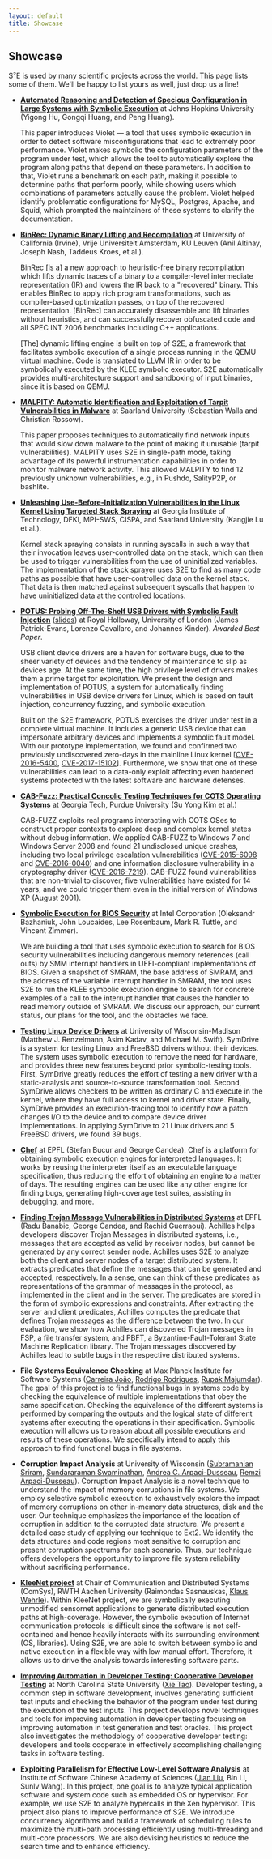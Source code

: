 ```yaml
---
layout: default
title: Showcase
---
```



## Showcase

S²E is used by many scientific projects across the world. This page lists some of them.
We'll be happy to list yours as well, just drop us a line!


-   **<a href="https://www.usenix.org/system/files/osdi20-hu.pdf">Automated Reasoning and Detection of Specious
    Configuration in Large Systems with Symbolic Execution</a>** at Johns Hopkins University
    (Yigong Hu, Gongqi Huang, and Peng Huang).

    This paper introduces Violet — a tool that uses symbolic execution in order to detect software misconfigurations
    that lead to extremely poor performance. Violet makes symbolic the configuration parameters of the program under test,
    which allows the tool to automatically explore the program along paths that depend on these parameters.
    In addition to that, Violet runs a benchmark on each path, making it possible to determine paths that perform poorly,
    while showing users which combinations of parameters actually cause the problem. Violet helped identify
    problematic configurations for MySQL, Postgres, Apache, and Squid, which prompted the maintainers of these systems
    to clarify the documentation.


-   **<a href="https://download.vusec.net/papers/binrec_eurosys20.pdf">
    BinRec: Dynamic Binary Lifting and Recompilation</a>** at University of California (Irvine),
    Vrije Universiteit Amsterdam, KU Leuven (Anil Altinay, Joseph Nash, Taddeus Kroes, et al.).

    BinRec [is a] a new approach to heuristic-free binary recompilation which lifts dynamic traces of a binary to a
    compiler-level intermediate representation (IR) and lowers the IR back to a "recovered" binary.
    This enables BinRec to apply rich program transformations, such as compiler-based optimization passes, on top of
    the recovered representation. [BinRec] can accurately disassemble and lift binaries without heuristics,
    and can successfully recover obfuscated code and all SPEC INT 2006 benchmarks including C++ applications.

    [The] dynamic lifting engine is built on top of S2E, a framework that facilitates symbolic execution of a single
    process running in the QEMU virtual machine. Code is translated to LLVM IR in order to be symbolically executed
    by the KLEE symbolic executor. S2E automatically provides multi-architecture support and sandboxing of input
    binaries, since it is based on QEMU.


-   **<a href="https://publications.cispa.saarland/2922/1/malpity-eurosp2019.pdf">MALPITY: Automatic Identification
    and Exploitation of Tarpit Vulnerabilities in Malware</a>**
    at Saarland University (Sebastian Walla and Christian Rossow).

    This paper proposes techniques to automatically find network inputs that would slow down malware to the point
    of making it unusable (tarpit vulnerabilities). MALPITY uses S2E in single-path mode, taking advantage of
    its powerful instrumentation capabilities in order to monitor malware network activity. This allowed MALPITY to
    find 12 previously unknown vulnerabilities, e.g., in Pushdo, SalityP2P, or bashlite.


-   **<a href="https://www-users.cs.umn.edu/~kjlu/papers/tss.pdf">Unleashing Use-Before-Initialization Vulnerabilities
    in the Linux Kernel Using Targeted Stack Spraying</a>**
    at Georgia Institute of Technology, DFKI, MPI-SWS, CISPA, and Saarland University (Kangjie Lu et al.).

    Kernel stack spraying consists in running syscalls in such a way that their invocation leaves user-controlled
    data on the stack, which can then be used to trigger vulnerabilities from the use of uninitialized variables.
    The implementation of the stack sprayer uses S2E to find as many code paths as possible that have user-controlled
    data on the kernel stack. That data is then matched against subsequent syscalls that happen to have uninitialized
    data at the controlled locations.


-   **<a href="https://www.usenix.org/system/files/conference/woot17/woot17-paper-patrick-evans.pdf">POTUS: Probing
    Off-The-Shelf USB Drivers with Symbolic Fault Injection</a>**
    (<a href="https://www.usenix.org/sites/default/files/conference/protected-files/woot17_slides_patrick-evans.pdf">slides</a>)
    at Royal Holloway, University of London (James Patrick-Evans, Lorenzo Cavallaro, and Johannes Kinder).
    *Awarded Best Paper*.

    USB client device drivers are a haven for software bugs, due to the sheer variety of devices and the tendency
    of maintenance to slip as devices age. At the same time, the high privilege level of drivers makes them a prime
    target for exploitation. We present the design and implementation of POTUS, a system for automatically
    finding vulnerabilities in USB device drivers for Linux, which is based on fault injection, concurrency fuzzing,
    and symbolic execution.

    Built on the S2E framework, POTUS exercises the driver under test in a complete
    virtual machine. It includes a generic USB device that can impersonate arbitrary devices and implements
    a symbolic fault model. With our prototype implementation, we found and confirmed two previously undiscovered
    zero-days in the mainline Linux kernel
    [<a href="https://www.cvedetails.com/cve/CVE-2016-5400/">CVE-2016-5400</a>,
    <a href="https://www.cvedetails.com/cve/CVE-2017-15102/">CVE-2017-15102</a>].
    Furthermore, we show that one of these vulnerabilities can lead to
    a data-only exploit affecting even hardened systems protected with the latest software and hardware defenses.


-   **<a href="https://www.usenix.org/system/files/conference/atc17/atc17-kim.pdf">CAB-Fuzz: Practical Concolic
    Testing Techniques for COTS Operating Systems</a>**
    at Georgia Tech, Purdue University (Su Yong Kim et al.)

    CAB-FUZZ exploits real programs interacting with COTS OSes to construct proper contexts to explore deep and
    complex kernel states without debug information. We applied CAB-FUZZ to Windows 7 and Windows Server 2008 and
    found 21 undisclosed unique crashes, including two local privilege escalation vulnerabilities
    (<a href="https://www.cvedetails.com/cve/CVE-2015-6098/">CVE-2015-6098</a> and
    <a href="https://www.cvedetails.com/cve/CVE-2016-0040/">CVE-2016-0040</a>) and one information disclosure
    vulnerability in a cryptography driver
    (<a href="https://www.cvedetails.com/cve/CVE-2016-7219/">CVE-2016-7219</a>).
    CAB-FUZZ found vulnerabilities that are non-trivial to discover; five vulnerabilities have existed for 14 years,
    and we could trigger them even in the initial version of Windows XP (August 2001).


-   **<a href="https://www.usenix.org/conference/woot15/workshop-program/presentation/bazhaniuk" target="_blank">Symbolic Execution for BIOS Security</a>** at
    Intel Corporation (Oleksandr Bazhaniuk, John Loucaides, Lee Rosenbaum, Mark R. Tuttle, and Vincent Zimmer).

    We are building a tool that uses symbolic execution to search
    for BIOS security vulnerabilities including dangerous memory
    references (call outs) by SMM interrupt handlers in
    UEFI-compliant implementations of BIOS. Given a
    snapshot of SMRAM, the base address of SMRAM, and the address of
    the variable interrupt handler in SMRAM, the tool uses S2E to
    run the KLEE symbolic execution engine to search for concrete
    examples of a call to the interrupt handler that causes the
    handler to read memory outside of SMRAM. We discuss our approach,
    our current status, our plans for the tool, and the obstacles we face.

-   **<a href="http://research.cs.wisc.edu/sonar/projects/symdrive/" target="_blank">Testing Linux Device
    Drivers</a>** at
    University of Wisconsin-Madison (Matthew J. Renzelmann, Asim Kadav,
    and Michael M. Swift). SymDrive is a system for testing Linux and
    FreeBSD drivers without their devices. The system uses symbolic
    execution to remove the need for hardware, and provides three new
    features beyond prior symbolic-testing tools. First, SymDrive
    greatly reduces the effort of testing a new driver with a
    static-analysis and source-to-source transformation tool. Second,
    SymDrive allows checkers to be written as ordinary C and execute in
    the kernel, where they have full access to kernel and driver state.
    Finally, SymDrive provides an execution-tracing tool to identify how
    a patch changes I/O to the device and to compare device driver
    implementations. In applying SymDrive to 21 Linux drivers and 5
    FreeBSD drivers, we found 39 bugs.

-   **<a href="http://dslab.epfl.ch/proj/chef">Chef</a>** at EPFL (Stefan Bucur and George Candea).
    Chef is a platform for obtaining symbolic execution engines for interpreted languages.
    It works by reusing the interpreter itself as an executable language specification, thus
    reducing the effort of obtaining an engine to a matter of days. The resulting engines can
    be used like any other engine for finding bugs, generating high-coverage test suites,
    assisting in debugging, and more.


-   **<a href="http://dslab.epfl.ch/pubs/Achilles.pdf">
    Finding Trojan Message Vulnerabilities in Distributed Systems</a>**
    at EPFL (Radu Banabic, George Candea, and Rachid Guerraoui).
    Achilles helps developers discover Trojan Messages in distributed
    systems, i.e., messages that are accepted as valid by receiver
    nodes, but cannot be generated by any correct sender node. Achilles
    uses S2E to analyze both the client and server nodes of a target
    distributed system. It extracts predicates that define the messages
    that can be generated and accepted, respectively. In a sense, one
    can think of these predicates as representations of the grammar of
    messages in the protocol, as implemented in the client and in the
    server. The predicates are stored in the form of symbolic
    expressions and constraints. After extracting the server and client
    predicates, Achilles computes the predicate that defines Trojan
    messages as the difference between the two. In our evaluation, we
    show how Achilles can discovered Trojan messages in FSP, a file
    transfer system, and PBFT, a Byzantine-Fault-Tolerant State Machine
    Replication library. The Trojan messages discovered by Achilles lead
    to subtle bugs in the respective distributed systems.


-   **File Systems Equivalence Checking** at Max Planck Institute for
    Software Systems (<a href="http://www.mpi-sws.org/index_noflash.php?n=people/Joao_Carreira" target="_blank">Carreira
    João</a>,
    <a href="http://www.mpi-sws.org/~rodrigo/" target="_blank">Rodrigo Rodrigues</a>, <a href="http://www.cs.ucla.edu/~rupak/" target="_blank">Rupak
    Majumdar</a>). The goal of this project
    is to find functional bugs in systems code by checking the
    equivalence of multiple implementations that obey the same
    specification. Checking the equivalence of the different systems is
    performed by comparing the outputs and the logical state of
    different systems after executing the operations in their
    specification. Symbolic execution will allows us to reason about all
    possible executions and results of these operations. We specifically
    intend to apply this approach to find functional bugs in file
    systems.


-   **Corruption Impact Analysis** at University of Wisconsin
    (<a href="http://pages.cs.wisc.edu/~srirams/new_hp_2011/homepage.html" target="_blank">Subramanian
    Sriram</a>,
    <a href="http://pages.cs.wisc.edu/~swami/" target="_blank">Sundararaman Swaminathan</a>,
    <a href="http://pages.cs.wisc.edu/~dusseau/" target="_blank">Andrea C. Arpaci-Dusseau</a>,
    <a href="http://pages.cs.wisc.edu/~remzi/" target="_blank">Remzi Arpaci-Dusseau</a>).
    Corruption Impact Analysis is a novel technique to understand the
    impact of memory corruptions in file systems. We employ selective
    symbolic execution to exhaustively explore the impact of memory
    corruptions on other in-memory data structures, disk and the user.
    Our technique emphasizes the importance of the location of
    corruption in addition to the corrupted data structure. We present a
    detailed case study of applying our technique to Ext2. We identify
    the data structures and code regions most sensitive to corruption
    and present corruption spectrums for each scenario. Thus, our
    technique offers developers the opportunity to improve file system
    reliability without sacrificing performance.

-   **<a href="http://www.comsys.rwth-aachen.de/research/projects/kleenet/" target="_blank">KleeNet
    project</a>**
    at Chair of Communication and Distributed Systems (ComSys), RWTH
    Aachen University (Raimondas
    Sasnauskas,
    <a href="http://www.comsys.rwth-aachen.de/team/klaus/" target="_blank">Klaus Wehrle</a>).
    Within KleeNet project, we are symbolically executing unmodified
    sensornet applications to generate distributed execution paths at
    high-coverage. However, the symbolic execution of Internet
    communication protocols is difficult since the software is not
    self-contained and hence heavily interacts with its surrounding
    environment (OS, libraries). Using S2E, we are able to switch
    between symbolic and native execution in a flexible way with low
    manual effort. Therefore, it allows us to drive the analysis towards
    interesting software parts.

-   **<a href="http://people.engr.ncsu.edu/txie/" target="_blank">Improving Automation in Developer Testing: Cooperative Developer
    Testing</a>** at North Carolina
    State University (<a href="http://people.engr.ncsu.edu/txie/" target="_blank">Xie Tao</a>).
    Developer testing, a common step in software development, involves
    generating sufficient test inputs and checking the behavior of the
    program under test during the execution of the test inputs. This
    project develops novel techniques and tools for improving automation
    in developer testing focusing on improving automation in test
    generation and test oracles. This project also investigates the
    methodology of cooperative developer testing: developers and tools
    cooperate in effectively accomplishing challenging tasks in software
    testing.

-   **Exploiting Parallelism for Effective Low-Level Software Analysis**
    at Institute of Software Chinese Academy of Sciences (<a href="http://124.16.139.203/self_pages/liujian/index.htm" target="_blank">Jian
    Liu</a>, Bin Li,
    Sunlv Wang). In this project, one goal is to analyze typical
    application software and system code such as embedded OS or
    hypervisor. For example, we use S2E to analyze hypercalls in the Xen
    hypervisor. This project also plans to improve performance of S2E.
    We introduce concurrency algorithms and build a framework of
    scheduling rules to maximize the multi-path processing efficiently
    using multi-threading and multi-core processors. We are also
    devising heuristics to reduce the search time and to enhance
    efficiency.
